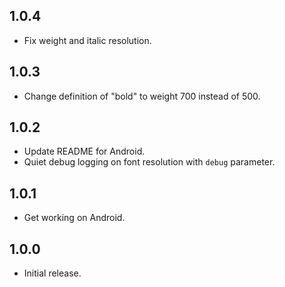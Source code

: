 ## 1.0.4

* Fix weight and italic resolution.

## 1.0.3

* Change definition of "bold" to weight 700 instead of 500.

## 1.0.2

* Update README for Android.
* Quiet debug logging on font resolution with `debug` parameter.

## 1.0.1

* Get working on Android.

## 1.0.0

* Initial release.
